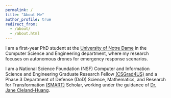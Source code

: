 ```yaml
---
permalink: /
title: "About Me"
author_profile: true
redirect_from: 
  - /about/
  - /about.html
---
```


I am a first-year PhD student at the [University of Notre Dame](https://www.nd.edu/) in the Computer Science and Engineering department, where my research focuses on autonomous drones for emergency response scenarios.

I am a National Science Foundation (NSF) Computer and Information Science and Engineering Graduate Research Fellow [(CSGrad4US)](https://new.nsf.gov/cise/graduate-fellowships) and a Phase 3 Department of Defense (DoD) Science, Mathematics, and Research for Transformation [(SMART)](https://www.smartscholarship.org/smart/en) Scholar, working under the guidance of [Dr. Jane Cleland-Huang](https://engineering.nd.edu/faculty/jane-cleland-huang/).